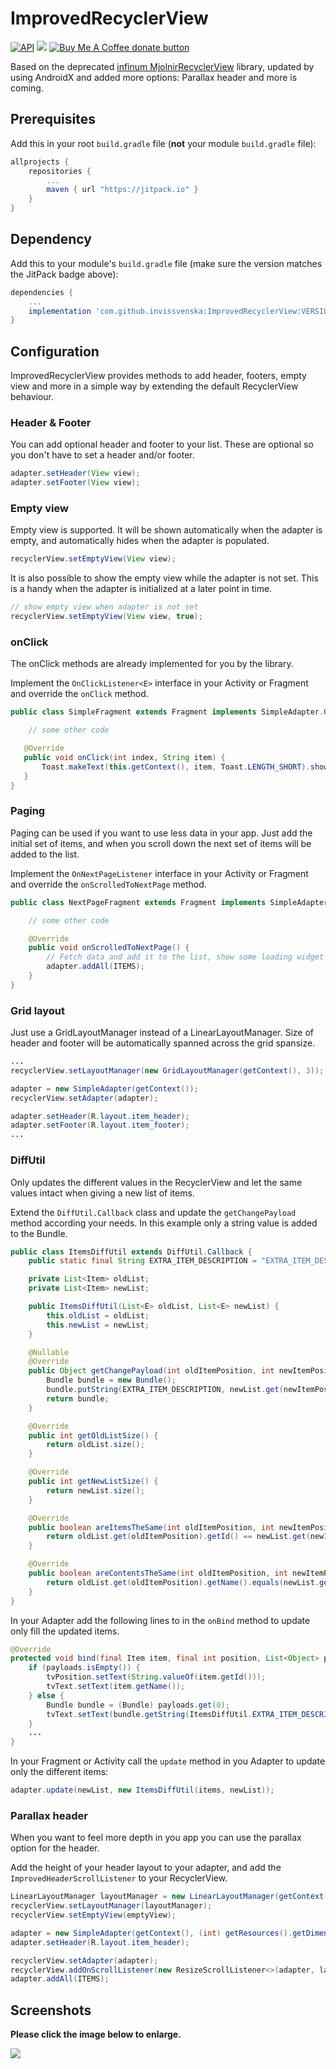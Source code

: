 # ImprovedRecyclerView
[![API](https://img.shields.io/badge/API-16%2B-brightgreen.svg?style=flat)](https://android-arsenal.com/api?level=16) [![](https://jitpack.io/v/invissvenska/ImprovedRecyclerView.svg)](https://jitpack.io/#invissvenska/ImprovedRecyclerView) <span class="badge-buymeacoffee"><a href="https://www.paypal.com/paypalme/svenvandentweel/3" title="Donate to this project using Buy Me A Coffee"><img src="https://img.shields.io/badge/buy%20me%20a%20coffee-donate-yellow.svg" alt="Buy Me A Coffee donate button" /></a></span>  

Based on the deprecated [infinum MjolnirRecyclerView](https://github.com/infinum/MjolnirRecyclerView) library, updated by using AndroidX and added more options: Parallax header and more is coming.

## Prerequisites

Add this in your root `build.gradle` file (**not** your module `build.gradle` file):

```gradle
allprojects {
    repositories {
        ...
        maven { url "https://jitpack.io" }
    }
}
```

## Dependency

Add this to your module's `build.gradle` file (make sure the version matches the JitPack badge above):

```gradle
dependencies {
    ...
    implementation 'com.github.invissvenska:ImprovedRecyclerView:VERSION'
}
```

## Configuration
ImprovedRecyclerView provides methods to add header, footers, empty view and more in a simple way by extending the default RecyclerView behaviour.

### Header & Footer
You can add optional header and footer to your list. These are optional so you don't have to set a header and/or footer.  
```java
adapter.setHeader(View view);
adapter.setFooter(View view);
```
  
### Empty view
Empty view is supported. It will be shown automatically when the adapter is empty, and automatically hides when the adapter is populated.  
```java
recyclerView.setEmptyView(View view);
```  
  
It is also possible to show the empty view while the adapter is not set. This is a handy when the adapter is initialized at a later point in time.  
```java
// show empty view when adapter is not set
recyclerView.setEmptyView(View view, true);
```

### onClick
The onClick methods are already implemented for you by the library.  
  
Implement the `OnClickListener<E>` interface in your Activity or Fragment and override the `onClick` method.  
```java
public class SimpleFragment extends Fragment implements SimpleAdapter.OnClickListener<String> {

    // some other code

   @Override
   public void onClick(int index, String item) {
       Toast.makeText(this.getContext(), item, Toast.LENGTH_SHORT).show();
   }
}
```

### Paging
Paging can be used if you want to use less data in your app. Just add the initial set of items, and when you scroll down the next set of items will be added to the list.  
  
Implement the `OnNextPageListener` interface in your Activity or Fragment and override the `onScrolledToNextPage` method.
```java
public class NextPageFragment extends Fragment implements SimpleAdapter.OnNextPageListener {

    // some other code

    @Override
    public void onScrolledToNextPage() {
        // Fetch data and add it to the list, show some loading widget in UI to indicate loading
        adapter.addAll(ITEMS);
    }
}
```

### Grid layout
Just use a GridLayoutManager instead of a LinearLayoutManager. Size of header and footer will be automatically spanned across the grid spansize. 
```java
...
recyclerView.setLayoutManager(new GridLayoutManager(getContext(), 3));

adapter = new SimpleAdapter(getContext());
recyclerView.setAdapter(adapter);

adapter.setHeader(R.layout.item_header);
adapter.setFooter(R.layout.item_footer);
...
```

### DiffUtil
Only updates the different values in the RecyclerView and let the same values intact when giving a new list of items.  

Extend the `DiffUtil.Callback` class and update the `getChangePayload` method according your needs. In this example only a string value is added to the Bundle.
```java
public class ItemsDiffUtil extends DiffUtil.Callback {
    public static final String EXTRA_ITEM_DESCRIPTION = "EXTRA_ITEM_DESCRIPTION";

    private List<Item> oldList;
    private List<Item> newList;

    public ItemsDiffUtil(List<E> oldList, List<E> newList) {
        this.oldList = oldList;
        this.newList = newList;
    }

    @Nullable
    @Override
    public Object getChangePayload(int oldItemPosition, int newItemPosition) {
        Bundle bundle = new Bundle();
        bundle.putString(EXTRA_ITEM_DESCRIPTION, newList.get(newItemPosition).getName());
        return bundle;
    }

    @Override
    public int getOldListSize() {
        return oldList.size();
    }

    @Override
    public int getNewListSize() {
        return newList.size();
    }

    @Override
    public boolean areItemsTheSame(int oldItemPosition, int newItemPosition) {
        return oldList.get(oldItemPosition).getId() == newList.get(newItemPosition).getId();
    }

    @Override
    public boolean areContentsTheSame(int oldItemPosition, int newItemPosition) {
        return oldList.get(oldItemPosition).getName().equals(newList.get(newItemPosition).getName());
    }
}
``` 
  
In your Adapter add the following lines to in the `onBind` method to update only fill the updated items.
```java
@Override
protected void bind(final Item item, final int position, List<Object> payloads) {
    if (payloads.isEmpty()) {
        tvPosition.setText(String.valueOf(item.getId()));
        tvText.setText(item.getName());
    } else {
        Bundle bundle = (Bundle) payloads.get(0);
        tvText.setText(bundle.getString(ItemsDiffUtil.EXTRA_ITEM_DESCRIPTION));
    }
    ...
}
```

In your Fragment or Activity call the `update` method in you Adapter to update only the different items:
```java
adapter.update(newList, new ItemsDiffUtil(items, newList));
```

### Parallax header
When you want to feel more depth in you app you can use the parallax option for the header.  

Add the height of your header layout to your adapter, and add the `ImprovedHeaderScrollListener` to your RecyclerView.
```java
LinearLayoutManager layoutManager = new LinearLayoutManager(getContext());
recyclerView.setLayoutManager(layoutManager);
recyclerView.setEmptyView(emptyView);

adapter = new SimpleAdapter(getContext(), (int) getResources().getDimension(R.dimen.parallax_height));
adapter.setHeader(R.layout.item_header);

recyclerView.setAdapter(adapter);
recyclerView.addOnScrollListener(new ResizeScrollListener<>(adapter, layoutManager));
adapter.addAll(ITEMS);
```

## Screenshots

**Please click the image below to enlarge.**

<img src="https://raw.githubusercontent.com/invissvenska/ImprovedRecyclerView/master/media/collage.png">

